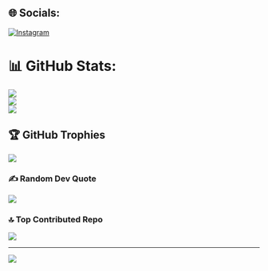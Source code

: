 
## 🌐 Socials:
[![Instagram](https://img.shields.io/badge/Instagram-%23E4405F.svg?logo=Instagram&logoColor=white)](https://instagram.com/acepwahyu_) 


# 📊 GitHub Stats:
![](https://github-readme-stats.vercel.app/api?username=acepW&theme=radical&hide_border=false&include_all_commits=true&count_private=true)<br/>
![](https://github-readme-streak-stats.herokuapp.com/?user=acepW&theme=radical&hide_border=false)<br/>
![](https://github-readme-stats.vercel.app/api/top-langs/?username=acepW&theme=radical&hide_border=false&include_all_commits=true&count_private=true&layout=compact)

## 🏆 GitHub Trophies
![](https://github-profile-trophy.vercel.app/?username=acepW&theme=radical&no-frame=false&no-bg=true&margin-w=4)

### ✍️ Random Dev Quote
![](https://quotes-github-readme.vercel.app/api?type=vetical&theme=radical)

### 🔝 Top Contributed Repo
![](https://github-contributor-stats.vercel.app/api?username=acepW&limit=5&theme=radical&combine_all_yearly_contributions=true)

---
[![](https://visitcount.itsvg.in/api?id=acepW&icon=10&color=6)](https://visitcount.itsvg.in)

<!-- Proudly created with GPRM ( https://gprm.itsvg.in ) -->
